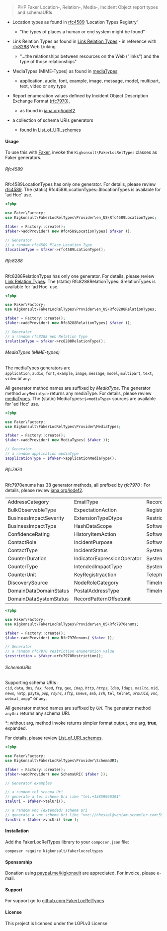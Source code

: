 
> PHP Faker Location-, Relation-, Media-, Incident Object report types and schemaURIs
>
* Location types as found in [rfc4589] 'Location Types Registry'
  * "the types of places a human or end system might be found"

* Link Relation Types as found in [Link Relation Types] - in reference with [rfc8288] Web Linking
  * "...the relationships between resources on the Web ("links")
  and the type of those relationships"

* MediaTypes (MIME-Types) as found in [mediaTypes]
  * application, audio, font, example, image, message, model, multipart, text, video or any type

* Report enumeration values defined by Incident Object Description Exchange Format ([rfc7970]), 
  * as found in [iana.org/iodef2]

* a collection of schema URIs generators
  * found in [List_of_URI_schemes] 

#### Usage

To use this with [Faker], invoke the `Kigkonsult\FakerLocRelTypes` classes as Faker generators.

###### Rfc4589


Rfc4589LocationTypes has only one generator.
For details, please review [rfc4589].
The (static) Rfc4589LocationTypes::$locationTypes is available for 'ad Hoc' use.

```php
<?php

use Faker\Factory;
use Kigkonsult\FakerLocRelTypes\Provider\en_US\Rfc4589LocationTypes;

$faker = Factory::create();
$faker->addProvider( new Rfc4589LocationTypes( $faker ));

// Generator
// a random rfc4589 Place Location Type
$locationType = $faker->rfc4589LcationType();

```
###### Rfc8288

Rfc8288RelationTypes has only one generator.
For details, please review [Link Relation Types].
The (static) Rfc8288RelationTypes::$relationTypes is available for 'ad Hoc' use.


```php
<?php

use Faker\Factory;
use Kigkonsult\FakerLocRelTypes\Provider\en_US\Rfc8288RelationTypes;

$faker = Factory::create();
$faker->addProvider( new Rfc8288RelationTypes( $faker ));

// Generator
// a random rfc8288 Web Relation Type
$relationType = $faker->rc8288RelationType();

```

###### MediaTypes (MIME-types)

The mediaTypes generators are<br>`application`, `audio`, `font`, `example`, `image`, `message`, `model`, `multipart`, `text`, `video` or `any`.

All generator method names are suffixed by _MediaType_.
The generator method `anyMediatyoe` returns any mediaType.
For details, please review [mediaTypes].
The (static) MediaTypes::`$<mediaType>` sources are available for 'ad Hoc' use.


```php
<?php

use Faker\Factory;
use Kigkonsult\FakerLocRelTypes\Provider\MediaTypes;

$faker = Factory::create();
$faker->addProvider( new MediaTypes( $faker ));

// Generator
// a random application mediaType
$applicationType = $faker->applicationMediaType();

```


###### Rfc7970
Rfc7970enums has 38 generator methods, all prefixed by _rfc7970_ :
For details, please review [iana.org/iodef2].

<table>
<tr><td>AddressCategory<td>EmailType<td>RecordPatternType
<tr><td>BulkObservableType<td>ExpectationAction<td>RegistryHandleRegistry
<tr><td>BusinessImpactSeverity<td>ExtensionTypeDtype<td>Restriction
<tr><td>BusinessImpactType<td>HashDataScope<td>SoftwareReferenceSpecId
<tr><td>ConfidenceRating<td>HistoryItemAction<td>SoftwareReferenceDtype
<tr><td>ContactRole<td>IncidentPurpose<td>SoftwareReferenceSpecName
<tr><td>ContactType<td>IncidentStatus<td>SystemCategory
<tr><td>CounterDuration<td>IndicatorExpressionOperator<td>SystemImpactType
<tr><td>CounterType<td>IntendedImpactType<td>SystemOwnership
<tr><td>CounterUnit<td>KeyRegistryaction<td>Telephone-type
<tr><td>DiscoverySource<td>NodeRoleCategory<td>TimeImpactDuration
<tr><td>DomainDataDomainStatus<td>PostalAddressType<td>TimeImpactMetric
<tr><td>DomainDataSystemStatus<td>RecordPatternOffsetunit<td>
</table>


```php
<?php

use Faker\Factory;
use Kigkonsult\FakerLocRelTypes\Provider\en_US\Rfc7970enums;

$faker = Factory::create();
$faker->addProvider( new Rfc7970enums( $faker ));

// Generator
// a random rfc7970 restriction enumeration value
$restriction = $faker->rfc7970Restriction();

```
###### SchemaURIs

Supporting schema URIs :<br>
`cid`, `data`, `dns`*, `fax`, `feed`, `ftp`*, 
`geo`*, `imap`, `http`, `https`, `ldap`*, `ldaps`*, 
`mailto`*, `mid`, `news`, `nntp`, `payto`*, `pop`, 
`rsync`, `sftp`*, `snews`, `smb`*, `ssh`*, `tel`, 
`telnet`*, `urnUuid`, `vnc`*, `webcal`, `xmpp`* or `any`.

All generator method names are suffixed by _Uri_.
The generator method `anyUri` returns any schema URI.

*: without arg, method invoke returns simpler format output, one arg, **true**, expanded. 

For details, please review [List_of_URI_schemes].

```php
<?php

use Faker\Factory;
use Kigkonsult\FakerLocRelTypes\Provider\SchemaURI;

$faker = Factory::create();
$faker->addProvider( new SchemaURI( $faker ));

// Generator examples

// a random tel schema Uri
// generate a tel schema Uri like "tel:+13859966391"
$telUri = $faker->telUri();

// a random vnc (extended) schema Uri
// generate a vnc schema Uri like "vnc://nhessel@veniam.schmeler.com:5594?ConnectionName=minima"
$vncUri = $faker->vncUri( true );

```

#### Installation

Add the FakerLocRelTypes library to your `composer.json` file:

```
composer require kigkonsult/fakerlocreltypes
```

#### Sponsorship

Donation using [paypal.me/kigkonsult] are appreciated.
For invoice, please e-mail</a>.


#### Support

For support go to [github.com FakerLocRelTypes]


#### License

This project is licensed under the LGPLv3 License


[Composer]:https://getcomposer.org/
[Faker]:https://github.com/fakerphp/faker
[github.com FakerLocRelTypes]:https://github.com/iCalcreator/fakerlocreltypes/issues
[List_of_URI_schemes]:https://en.wikipedia.org/wiki/List_of_URI_schemes
[iana.org/iodef2]:https://www.iana.org/assignments/iodef2/iodef2.xhtml
[Link Relation Types]:https://www.iana.org/assignments/link-relations/link-relations.xhtml
[mediaTypes]:https://www.iana.org/assignments/media-types/media-types.xhtml
[rfc4589]:https://www.rfc-editor.org/rfc/rfc4589.txt
[rfc7970]:https://www.rfc-editor.org/rfc/rfc7970.html
[rfc8288]:https://www.rfc-editor.org/rfc/rfc8288.html
[paypal.me/kigkonsult]:https://paypal.me/kigkonsult
